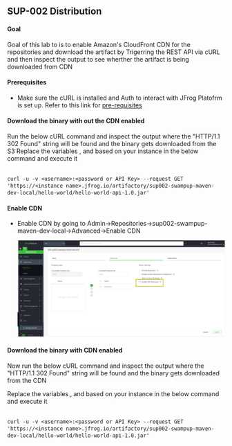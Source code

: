 ## SUP-002 Distribution 


#### Goal 
Goal of this lab to is to enable Amazon's CloudFront CDN for the repositories and download the artifact by Trigerring the REST API via cURL and then inspect the output to see wherther the artifact is being downloaded from CDN 


#### Prerequisites 

- Make sure the cURL is installed and Auth to interact with JFrog Platofrm is set up. Refer to this link for [pre-requisites](https://github.com/Krishnaj-jfrog/SwampUp2022/tree/main/sup002-distribution#requirements)


#### Download the binary with out the CDN enabled  

Run the below cURL command and inspect the output where the "HTTP/1.1 302 Found" string will be found and the binary gets downloaded from the S3 
Replace the variables <username> , <password or API Key> and <instance name> based on your instance in the below command and execute it 

```

curl -u -v <username>:<password or API Key> --request GET 'https://<instance name>.jfrog.io/artifactory/sup002-swampup-maven-dev-local/hello-world/hello-world-api-1.0.jar'

```


#### Enable CDN 

  - Enable CDN by going to Admin->Repositories->sup002-swampup-maven-dev-local->Advanced->Enable CDN 
       
       ![](https://github.com/Krishnaj-jfrog/SwampUp2022/blob/main/sup002-distribution/.images/cdn.png)


#### Download the binary with  CDN enabled

Now run the below cURL command and inspect the output where the "HTTP/1.1 302 Found" string will be found and the binary gets downloaded from the CDN 
  
Replace the variables <username> , <password or API Key> and <instance name> based on your instance in the below command and execute it 

  
```

curl -u -v <username>:<password or API Key> --request GET 'https://<instance name>.jfrog.io/artifactory/sup002-swampup-maven-dev-local/hello-world/hello-world-api-1.0.jar'

```
  

